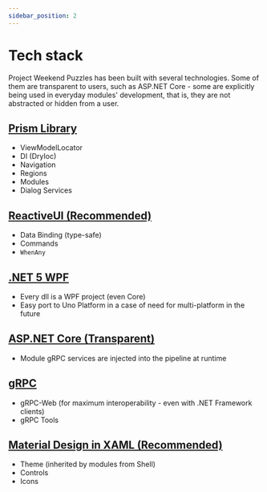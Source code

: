 ```yaml
---
sidebar_position: 2
---
```


# Tech stack

Project Weekend Puzzles has been built with several technologies. Some of them are transparent to users, such as ASP.NET Core - some are explicitly being used in everyday modules' development, that is, they are not abstracted or hidden from a user.

## [Prism Library](https://prismlibrary.com/)

- ViewModelLocator
- DI (DryIoc)
- Navigation
- Regions
- Modules
- Dialog Services

## [ReactiveUI (Recommended)](https://www.reactiveui.net/)

- Data Binding (type-safe)
- Commands
- `WhenAny`

## [.NET 5 WPF](https://docs.microsoft.com/en-us/dotnet/desktop/wpf/?view=netdesktop-5.0)

- Every dll is a WPF project (even Core)
- Easy port to Uno Platform in a case of need for multi-platform in the future

## [ASP.NET Core (Transparent)](https://docs.microsoft.com/en-us/aspnet/core/?view=aspnetcore-5.0)

- Module gRPC services are injected into the pipeline at runtime

## [gRPC](https://grpc.io/)

- gRPC-Web (for maximum interoperability - even with .NET Framework clients)
- gRPC Tools

## [Material Design in XAML (Recommended)](http://materialdesigninxaml.net/)

- Theme (inherited by modules from Shell)
- Controls
- Icons